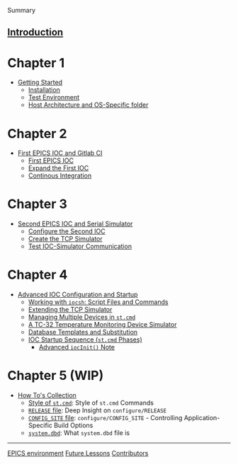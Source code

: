  Summary

[Introduction](introduction.md)
-----------
# Chapter 1
- [Getting Started](CH1/README.md)
    - [Installation](CH1/installation.md)
    - [Test Environment](CH1/testenv.md)
    - [Host Architecture and OS-Specific folder](CH1/epicshostarch.md)

# Chapter 2
- [First EPICS IOC and Gitlab CI](CH2/README.md)
    - [First EPICS IOC](CH2/yourfirstioc.md)
    - [Expand the First IOC](CH2/addioctofirst.md)
    - [Continous Integration](CH2/ciwithgitlab.md)

# Chapter 3
- [Second EPICS IOC and Serial Simulator](CH3/README.md)
    - [Configure the Second IOC](CH3/yoursecondioc.md)
    - [Create the TCP Simulator](CH3/iocsimulator.md)
    - [Test IOC-Simulator Communication](CH3/secondiocwithsim.md)

# Chapter 4
- [Advanced IOC Configuration and Startup](CH4/README.md)
    - [Working with `iocsh`: Script Files and Commands](CH4/iocsh_basics.md)
    - [Extending the TCP Simulator](CH4/iocsimulator2.md)
    - [Managing Multiple Devices in `st.cmd`](CH4/multiple_devices.md)
    - [A TC-32 Temperature Monitoring Device Simulator](CH4/iocsimulator3.md)
    - [Database Templates and Substitution](CH4/db_templates.md)
    - [IOC Startup Sequence (`st.cmd` Phases)](CH4/stcmd_phases.md)
        - [Advanced `iocInit()` Note](CH4/adviocInit.md)

# Chapter 5 (WIP)
- [How To's Collection](CH5/README.md)
    - [Style of `st.cmd`](CH5/how-to-ioc-log1.md): Style of `st.cmd` Commands
    - [`RELEASE` file](CH5/how-to-ioc-log2.md): Deep Insight on `configure/RELEASE`
    - [`CONFIG_SITE` file](CH5/how-to-ioc-log3.md): `configure/CONFIG_SITE` - Controlling Application-Specific Build Options
    - [`system.dbd`](CH5/how-to-ioc-log4.md): What `system.dbd` file is
----------
[EPICS environment](misc/EPICSEnv.md)
[Future Lessons](misc/FutureLessonsList.md)
[Contributors](misc/contributors.md)
